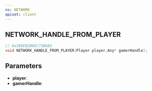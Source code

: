 ```yaml
---
ns: NETWORK
apiset: client
---
```

## NETWORK_HANDLE_FROM_PLAYER

```c
// 0x388EB2B86C73B6B3
void NETWORK_HANDLE_FROM_PLAYER(Player player,Any* gamerHandle);
```


## Parameters
* **player**:
* **gamerHandle**: